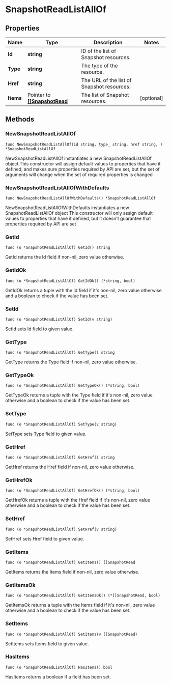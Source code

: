# SnapshotReadListAllOf

## Properties

|Name | Type | Description | Notes|
|------------ | ------------- | ------------- | -------------|
|**Id** | **string** | ID of the list of Snapshot resources. | |
|**Type** | **string** | The type of the resource. | |
|**Href** | **string** | The URL of the list of Snapshot resources. | |
|**Items** | Pointer to [**[]SnapshotRead**](SnapshotRead.md) | The list of Snapshot resources. | [optional] |

## Methods

### NewSnapshotReadListAllOf

`func NewSnapshotReadListAllOf(id string, type_ string, href string, ) *SnapshotReadListAllOf`

NewSnapshotReadListAllOf instantiates a new SnapshotReadListAllOf object
This constructor will assign default values to properties that have it defined,
and makes sure properties required by API are set, but the set of arguments
will change when the set of required properties is changed

### NewSnapshotReadListAllOfWithDefaults

`func NewSnapshotReadListAllOfWithDefaults() *SnapshotReadListAllOf`

NewSnapshotReadListAllOfWithDefaults instantiates a new SnapshotReadListAllOf object
This constructor will only assign default values to properties that have it defined,
but it doesn't guarantee that properties required by API are set

### GetId

`func (o *SnapshotReadListAllOf) GetId() string`

GetId returns the Id field if non-nil, zero value otherwise.

### GetIdOk

`func (o *SnapshotReadListAllOf) GetIdOk() (*string, bool)`

GetIdOk returns a tuple with the Id field if it's non-nil, zero value otherwise
and a boolean to check if the value has been set.

### SetId

`func (o *SnapshotReadListAllOf) SetId(v string)`

SetId sets Id field to given value.


### GetType

`func (o *SnapshotReadListAllOf) GetType() string`

GetType returns the Type field if non-nil, zero value otherwise.

### GetTypeOk

`func (o *SnapshotReadListAllOf) GetTypeOk() (*string, bool)`

GetTypeOk returns a tuple with the Type field if it's non-nil, zero value otherwise
and a boolean to check if the value has been set.

### SetType

`func (o *SnapshotReadListAllOf) SetType(v string)`

SetType sets Type field to given value.


### GetHref

`func (o *SnapshotReadListAllOf) GetHref() string`

GetHref returns the Href field if non-nil, zero value otherwise.

### GetHrefOk

`func (o *SnapshotReadListAllOf) GetHrefOk() (*string, bool)`

GetHrefOk returns a tuple with the Href field if it's non-nil, zero value otherwise
and a boolean to check if the value has been set.

### SetHref

`func (o *SnapshotReadListAllOf) SetHref(v string)`

SetHref sets Href field to given value.


### GetItems

`func (o *SnapshotReadListAllOf) GetItems() []SnapshotRead`

GetItems returns the Items field if non-nil, zero value otherwise.

### GetItemsOk

`func (o *SnapshotReadListAllOf) GetItemsOk() (*[]SnapshotRead, bool)`

GetItemsOk returns a tuple with the Items field if it's non-nil, zero value otherwise
and a boolean to check if the value has been set.

### SetItems

`func (o *SnapshotReadListAllOf) SetItems(v []SnapshotRead)`

SetItems sets Items field to given value.

### HasItems

`func (o *SnapshotReadListAllOf) HasItems() bool`

HasItems returns a boolean if a field has been set.


